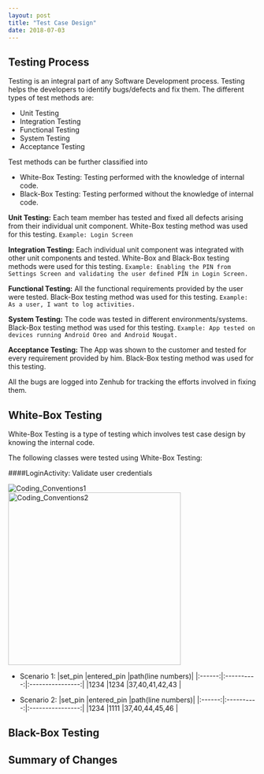 ```yaml
---
layout: post
title: "Test Case Design"
date: 2018-07-03
---
```


## Testing Process

Testing is an integral part of any Software Development process. Testing helps the developers to identify bugs/defects and fix them.
The different types of test methods are:
* Unit Testing
* Integration Testing
* Functional Testing
* System Testing
* Acceptance Testing

Test methods can be further classified into 
* White-Box Testing: Testing performed with the knowledge of internal code.
* Black-Box Testing: Testing performed without the knowledge of internal code.

**Unit Testing:** Each team member has tested and fixed all defects arising from their individual unit component. White-Box testing method was used for this testing. `Example: Login Screen`

**Integration Testing:** Each individual unit component was integrated with other unit components and tested. White-Box and Black-Box testing methods were used for this testing. `Example: Enabling the PIN from Settings Screen and validating the user defined PIN in Login Screen.`

**Functional Testing:** All the functional requirements provided by the user were tested. Black-Box testing method was used for this testing. `Example: As a user, I want to log activities.`

**System Testing:** The code was tested in different environments/systems. Black-Box testing method was used for this testing. `Example: App tested on devices running Android Oreo and Android Nougat.`

**Acceptance Testing:** The App was shown to the customer and tested for every requirement provided by him. Black-Box testing method was used for this testing. 

All the bugs are logged into Zenhub for tracking the efforts involved in fixing them.  

## White-Box Testing

White-Box Testing is a type of testing which involves test case design by knowing the internal code.

The following classes were tested using White-Box Testing:

####LoginActivity: Validate user credentials

<img src="{{site.baseurl}}/images/Coding_Conventions1.png" alt="Coding_Conventions1"><img src="{{site.baseurl}}/images/Coding_Conventions2.png" alt="Coding_Conventions2" height="350">

* Scenario 1:
|set_pin |entered_pin |path(line numbers)|
|:------:|:----------:|:----------------:|
|1234    |1234        |37,40,41,42,43    |

* Scenario 2:
|set_pin |entered_pin |path(line numbers)|
|:------:|:----------:|:----------------:|
|1234    |1111        |37,40,44,45,46    |



## Black-Box Testing

## Summary of Changes
